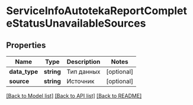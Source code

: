 # ServiceInfoAutotekaReportCompleteStatusUnavailableSources

## Properties
Name | Type | Description | Notes
------------ | ------------- | ------------- | -------------
**data_type** | **string** | Тип данных | [optional] 
**source** | **string** | Источник | [optional] 

[[Back to Model list]](../../README.md#documentation-for-models) [[Back to API list]](../../README.md#documentation-for-api-endpoints) [[Back to README]](../../README.md)

